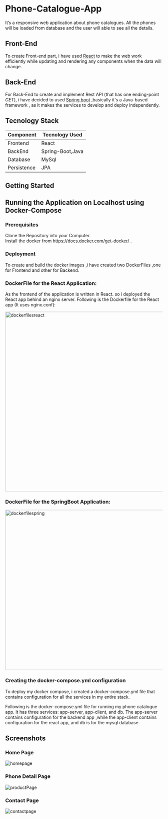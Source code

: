 # Phone-Catalogue-App
It’s a responsive web application about phone catalogues. All the phones will be loaded from database and the user will able to see all the details.
## Front-End 
To create Front-end part, i have used [React](https://reactjs.org/) to make the web work efficiently while updating and rendering any components when the data will change.
## Back-End 
For Back-End to create and implement Rest API (that has one ending-point *GET*), i have decided to used [Spring boot](https://spring.io/projects/spring-boot) ,basically it's a Java-based framework , as it makes the services to develop and deploy independently.

## Tecnology Stack

| Component | Tecnology Used|
|  ------------- |------------- | 
| Frontend   | React | 
| BackEnd | Spring-Boot,Java  | 
| Database   | MySql | 
| Persistence   | JPA  | 

## Getting Started
## Running the Application on Localhost using Docker-Compose

### Prerequisites

Clone the Repository into your Computer.  
Install the docker from https://docs.docker.com/get-docker/ .

### Deployment 
To create and build the docker images ,i have created two DockerFiles ,one for Frontend and other for Backend.
### DockerFile for the React Application:  
As the frontend of the application is written in React. so i deployed the React app behind an nginx server.
Following is the Dockerfile for the React app (It uses nginx.conf):  

<img width="573" alt="dockerfilesreact" src="https://user-images.githubusercontent.com/45390300/139263829-868d5baa-a73e-4519-9fcd-4a2097a5e1e6.PNG">

### DockerFile for the SpringBoot Application:  
<img width="511" alt="dockerfilespring" src="https://user-images.githubusercontent.com/45390300/139263812-bdfa167f-94a2-401a-bac0-4d579e02e576.PNG">

### Creating the docker-compose.yml configuration
To deploy my docker compose, i created a docker-compose.yml file that contains configuration for all the services in my entire stack.

Following is the docker-compose.yml file for running my phone catalogue app. It has three services: app-server, app-client, and db. The app-server contains configuration for the backend app ,while the app-client contains configuration for the react app, and db is for the mysql database.

## Screenshots  
### Home Page  
![homepage](https://user-images.githubusercontent.com/45390300/139253553-7feacbd8-eb48-4339-8d35-2c34c972d44c.png)

### Phone Detail Page 
![productPage](https://user-images.githubusercontent.com/45390300/139254259-0a6b0093-f2a0-4661-88b1-3405855d59d4.png)

### Contact Page 
![contactpage](https://user-images.githubusercontent.com/45390300/139254977-23e1c94d-3d09-46cf-a185-1b2fb6045c33.png)




